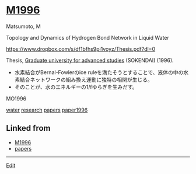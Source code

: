 # [M1996](M1996.md)

Matsumoto, M

Topology and Dynamics of Hydrogen Bond Network in Liquid Water

https://www.dropbox.com/s/df1bfhs9pi1voyz/Thesis.pdf?dl=0

Thesis, [Graduate university for advanced studies](https://www.soken.ac.jp/en/) (SOKENDAI) (1996).


* 水素結合がBernal-Fowlerのice ruleを満たそうとすることで、液体の中の水素結合ネットワークの組み換え運動に独特の相関が生じる。
* そのことが、水のエネルギーの1/fゆらぎを生みだす。

MO1996



[water](water.md) [research](research.md) [papers](papers.md) [paper1996](paper1996.md) 


## Linked from

* [M1996](M1996.md)
* [papers](papers.md)


----
[Edit](https://github.com/vitroid/vitroid.github.io/edit/master/MD/M1996.md)
